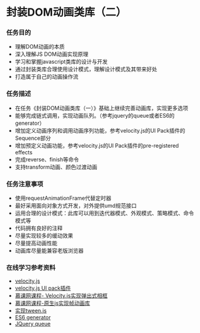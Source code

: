# 封装DOM动画类库（二）
### 任务目的
* 理解DOM动画的本质
* 深入理解JS DOM动画实现原理
* 学习和掌握javascript类库的设计与开发
* 通过封装类库合理使用设计模式，理解设计模式及其带来好处
* 打造属于自己的动画操作流

### 任务描述
* 在任务《封装DOM动画类库（一）》基础上继续完善动画库，实现更多选项
* 能够完成链式调用，实现动画队列。（参考jquery的queue或者ES6的generator）
* 增加定义动画序列和调用动画序列功能，参考velocity.js的UI Pack插件的Sequence部分
* 增加预定义动画功能，参考velocity.js的UI Pack插件的pre-registered effects
* 完成reverse、finish等命令
* 支持transform动画、颜色过渡动画

### 任务注意事项

* 使用requestAnimationFrame代替定时器
* 最好采用面向对象方式开发，对外提供umd规范接口
* 运用合理的设计模式：此库可以用到迭代器模式、外观模式、策略模式、命令模式等
* 代码拥有良好的注释
* 尽量实现较多的缓动效果
* 尽量提高动画性能
* 动画库尽量能兼容老版浏览器

### 在线学习参考资料

* [velocity.js](http://velocityjs.org/)
* [velocity.js UI pack插件](http://velocityjs.org/#uiPack)
* [慕课网课程- Velocity.js实现弹出式相框](http://www.imooc.com/learn/471)
* [慕课网课程-原生js实现帧动画库](http://www.imooc.com/learn/659)
* [实现tween.js](http://www.zhangxinxu.com/wordpress/?p=5828)
* [ES6 generator](http://es6.ruanyifeng.com/#docs/generator)
* [JQuery queue](http://jquery.cuishifeng.cn/queue.html)
